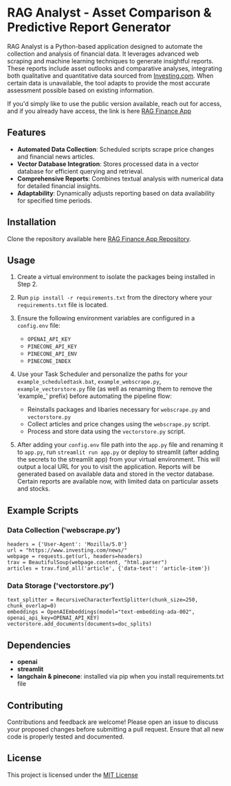 # RAG Analyst - Asset Comparison & Predictive Report Generator

RAG Analyst is a Python-based application designed to automate the collection and analysis of financial data. It leverages advanced web scraping and machine learning techniques to generate insightful reports. These reports include asset outlooks and comparative analyses, integrating both qualitative and quantitative data sourced from [Investing.com](https://www.investing.com). When certain data is unavailable, the tool adapts to provide the most accurate assessment possible based on existing information.

If you'd simply like to use the public version available, reach out for access, and if you already have access, the link is here [RAG Finance App](https://rag-financial-analyst.streamlit.app)

## Features
- **Automated Data Collection**: Scheduled scripts scrape price changes and financial news articles.
- **Vector Database Integration**: Stores processed data in a vector database for efficient querying and retrieval.
- **Comprehensive Reports**: Combines textual analysis with numerical data for detailed financial insights.
- **Adaptability**: Dynamically adjusts reporting based on data availability for specified time periods.

## Installation

Clone the repository available here [RAG Finance App Repository](https://github.com/toritotony/RAG-Financial-Analyst).

## Usage

1. Create a virtual environment to isolate the packages being installed in Step 2.

2. Run `pip install -r requirements.txt` from the directory where your `requirements.txt` file is located.

3. Ensure the following environment variables are configured in a `config.env` file:
   - `OPENAI_API_KEY`
   - `PINECONE_API_KEY`
   - `PINECONE_API_ENV`
   - `PINECONE_INDEX`

4. Use your Task Scheduler and personalize the paths for your `example_scheduledtask.bat`, `example_webscrape.py`, `example_vectorstore.py` file (as well as renaming them to remove the 'example_' prefix) before automating the pipeline flow:
   - Reinstalls packages and libaries necessary for `webscrape.py` and `vectorstore.py`
   - Collect articles and price changes using the `webscrape.py` script.
   - Process and store data using the `vectorstore.py` script.

5. After adding your `config.env` file path into the `app.py` file and renaming it to `app.py`, run `streamlit run app.py` or deploy to streamlit (after adding the secrets to the streamlit app) from your virtual environment. This will output a local URL for you to visit the application. Reports will be generated based on available data and stored in the vector database. Certain reports are available now, with limited data on particular assets and stocks.

## Example Scripts

### Data Collection ('webscrape.py')
```
headers = {'User-Agent': 'Mozilla/5.0'}
url = "https://www.investing.com/news/"
webpage = requests.get(url, headers=headers)
trav = BeautifulSoup(webpage.content, "html.parser")
articles = trav.find_all('article', {'data-test': 'article-item'})
```

### Data Storage ('vectorstore.py')
```
text_splitter = RecursiveCharacterTextSplitter(chunk_size=250, chunk_overlap=0)
embeddings = OpenAIEmbeddings(model="text-embedding-ada-002", openai_api_key=OPENAI_API_KEY)
vectorstore.add_documents(documents=doc_splits)
```

## Dependencies

- **openai**
- **streamlit**
- **langchain & pinecone**: installed via pip when you install requirements.txt file

## Contributing
Contributions and feedback are welcome! Please open an issue to discuss your proposed changes before submitting a pull request. Ensure that all new code is properly tested and documented.

## License
This project is licensed under the [MIT License](https://opensource.org/license/mit)
